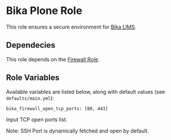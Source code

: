 # Bika Plone Role

This role ensures a secure environment for [Bika LIMS][1].


## Dependecies

This role depends on the [Firewall Role][2].

## Role Variables

Available variables are listed below, along with default values (see
`defaults/main.yml`):

    bika_firewall_open_tcp_ports: [80, 443]

Input TCP open ports list.

Note: SSH Port is dynamically fetched and open by default.


[1]: https://github.com/bikalabs/bika.lims/wiki "Bika LIMS"
[2]: https://galaxy.ansible.com/HanXHX/firewall/ "Firewall"
